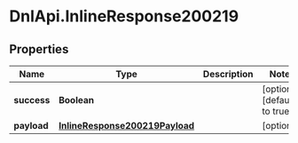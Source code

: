 # DnlApi.InlineResponse200219

## Properties
Name | Type | Description | Notes
------------ | ------------- | ------------- | -------------
**success** | **Boolean** |  | [optional] [default to true]
**payload** | [**InlineResponse200219Payload**](InlineResponse200219Payload.md) |  | [optional] 


